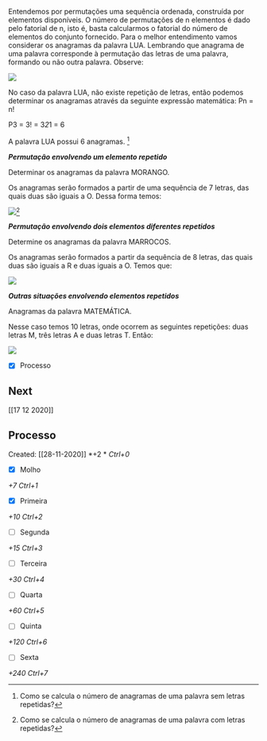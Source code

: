 Entendemos por permutações uma sequência ordenada, construída por elementos disponíveis. O número de permutações de n elementos é dado pelo fatorial de n, isto é, basta calcularmos o fatorial do número de elementos do conjunto fornecido. Para o melhor entendimento vamos considerar os anagramas da palavra LUA. Lembrando que anagrama de uma palavra corresponde à permutação das letras de uma palavra, formando ou não outra palavra. Observe:


![](https://mundoeducacao.uol.com.br/upload/conteudo/Untitled-5(21).jpg)

No caso da palavra LUA, não existe repetição de letras, então podemos determinar os anagramas através da seguinte expressão matemática: Pn = n!

 P3 = 3! = 3*2*1 = 6

 A palavra LUA possui 6 anagramas. [^1]
 
 [^1]: Como se calcula o número de anagramas de uma palavra sem letras repetidas?
 

 ***Permutação envolvendo um elemento repetido***

 Determinar os anagramas da palavra MORANGO.

Os anagramas serão formados a partir de uma sequência de 7 letras, das quais duas são iguais a O. Dessa forma temos:


![](https://mundoeducacao.uol.com.br/upload/conteudo/Untitled-2(33).jpg)[^2]

[^2]: Como se calcula o número de anagramas de uma palavra com letras repetidas?

 ***Permutação envolvendo dois elementos diferentes repetidos***

 Determine os anagramas da palavra MARROCOS.

Os anagramas serão formados a partir da sequência de 8 letras, das quais duas são iguais a R e duas iguais a O. Temos que:


![](https://mundoeducacao.uol.com.br/upload/conteudo/Untitled-3(23).jpg)

***Outras situações envolvendo elementos repetidos***

 Anagramas da palavra MATEMÁTICA.

 Nesse caso temos 10 letras, onde ocorrem as seguintes repetições: duas letras M, três letras A e duas letras T. Então:

![](https://mundoeducacao.uol.com.br/upload/conteudo/Untitled-4(30).jpg)

- [x] Processo

## Next
[[17 12 2020]]
## Processo
Created: [[28-11-2020]]
*+2 *  *Ctrl+0*
- [x] Molho  

*+7*  *Ctrl+1*

- [x] Primeira 

*+10*  *Ctrl+2*

- [ ] Segunda

*+15*  *Ctrl+3*

- [ ] Terceira 

*+30*  *Ctrl+4*

- [ ] Quarta 

*+60*  *Ctrl+5*

- [ ] Quinta 

*+120*  *Ctrl+6*

- [ ] Sexta 

*+240*  *Ctrl+7*